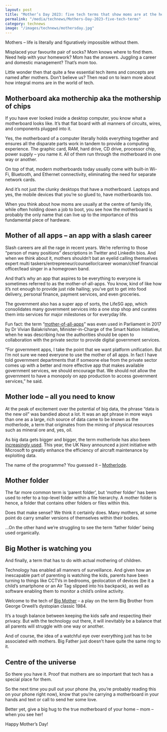 ```yaml
---
layout: post
title: "Mother’s Day 2023: five tech terms that show moms are at the heart of it all"
permalink: "/media/technews/Mothers-Day-2023-five-tech-terms"
category: technews
image: "/images/technews/mothersday.jpg"
---
```



  
Mothers – life is literally and figuratively impossible without them. 

Misplaced your favourite pair of socks? Mom knows where to find them. Need help with your homework? Mom has the answers. Juggling a career and domestic management? That’s mom too. 

Little wonder then that quite a few essential tech items and concepts are named after mothers. Don’t believe us? Then read on to learn more about how integral moms are in the world of tech. 

## Motherboard aka motherchip aka the mothership of chips
If you have ever looked inside a desktop computer, you know what a motherboard looks like. It’s that flat board with all manners of circuits, wires, and components plugged into it. 

Yes, the motherboard of a computer literally holds everything together and ensures all the disparate parts work in tandem to provide a computing experience. The graphic card, RAM, hard drive, CD drive, processor chip, power supply – you name it. All of them run through the motherboard in one way or another. 

On top of that, modern motherboards today usually come with built-in Wi-Fi, Bluetooth, and Ethernet connectivity, eliminating the need for separate network cards.

And it’s not just the clunky desktops that have a motherboard. Laptops and yes, the mobile devices that you’re so glued to, have motherboards too. 

When you think about how moms are usually at the centre of family life, while often holding down a job to boot, you see how the motherboard is probably the only name that can live up to the importance of this fundamental piece of hardware. 

## Mother of all apps – an app with a slash career
Slash careers are all the rage in recent years. We’re referring to those “person of many positions” descriptions in Twitter and LinkedIn bios. And when we think about it, mothers shouldn’t bat an eyelid calling themselves expert multi taskers/entrepreneur/counsellor/career woman/chief financial officer/lead singer in a homegrown band. 

And that’s why an app that aspires to be everything to everyone is sometimes referred to as the mother-of-all-apps. You know, kind of like how it’s not enough to provide just ride hailing; you’ve got to get into food delivery, personal finance, payment services, and even groceries. 

The government also has a super app of sorts, the LifeSG app, which consolidates many government services into a one stop shop and curates them into services for major milestones or for everyday life. 

Fun fact: the term “[mother-of-all-apps](https://www.smartnation.gov.sg/media-hub/parliament/20170302/)” was even used in Parliament in 2017 by Dr Vivian Balakrishnan, Minister-in-Charge of the Smart Nation Initiative, when he was describing how the authorities should be open to collaboration with the private sector to provide digital government services. 

“For government apps, I take the point that we want platform unification. But I’m not sure we need everyone to use the mother of all apps. In fact I have told government departments that if someone else from the private sector comes up with a better and more effective app that makes available government services, we should encourage that. We should not allow the government to have a monopoly on app production to access government services,” he said.

## Mother lode – all you need to know 
At the peak of excitement over the potential of big data, the phrase “data is the new oil” was bandied about a lot. It was an apt phrase in more ways than one as a large, rich source of data came to be known as the motherlode, a term that originates from the mining of physical resources such as mineral ore and, yes, oil. 

As big data gets bigger and bigger, the term motherlode has also been [increasingly used](https://finance.yahoo.com/news/mother-lode-leaks-massive-data-153658505.html). 
This year, the UK Navy announced a joint initiative with Microsoft to greatly enhance the efficiency of aircraft maintenance by exploiting data. 

The name of the programme? You guessed it – [Motherlode](https://www.royalnavy.mod.uk/news-and-latest-activity/news/2023/march/17/20230317-royal-navys-1710-naval-air-squadron-launch-innovative-product-with-microsoft).  

## Mother folder 

The far more common term is ‘parent folder’, but ‘mother folder’ has been used to refer to a top-level folder within a file hierarchy.  A mother folder is hence, a folder that contains other folders or files within this. 

Does that make sense? We think it certainly does. Many mothers, at some point do carry smaller versions of themselves within their bodies.

…On the other hand we’re struggling to see the term ’father folder’ being used organically. 


## Big Mother is watching you

And finally, a term that has to do with actual mothering of children. 

Technology has enabled all manners of surveillance. And given how an inescapable part of parenting is watching the kids, parents have been turning to things like CCTVs in bedrooms, geolocation of devices (be it a child’s smartphone or an Air Tag slipped into his backpack), as well as software enabling them to monitor a child’s online activity. 

Welcome to the tech of [Big Mother](https://www.techopedia.com/definition/15390/big-mother) – a play on the term Big Brother from George Orwell’s dystopian classic 1984. 

It’s a tough balance between keeping the kids safe and respecting their privacy. But with the technology out there, it will inevitably be a balance that all parents will struggle with one way or another. 

And of course, the idea of a watchful eye over everything just has to be associated with mothers. Big Father just doesn’t have quite the same ring to it. 

## Centre of the universe

So there you have it. Proof that mothers are so important that tech has a special place for them. 

So the next time you pull out your phone (ha, you’re probably reading this on your phone right now), know that you’re carrying a motherboard in your hands and text or call to send her some love. 

Better yet, give a big hug to the true motherboard of your home – mom – when you see her! 

Happy Mother’s Day! 
